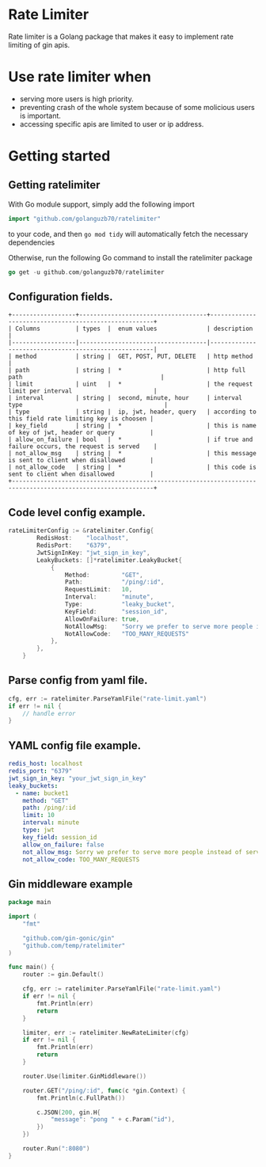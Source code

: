 # Rate Limiter
Rate limiter is a Golang package that makes it easy to implement rate limiting of gin apis.

# Use rate limiter when 
- serving more users is high priority.
- preventing crash of the whole system because of some molicious users is important.
- accessing specific apis are limited to user or ip address.

# Getting started
## Getting ratelimiter
With Go module support, simply add the following import
```go
import "github.com/golanguzb70/ratelimiter"
```
to your code, and then `go mod tidy` will automatically fetch the necessary dependencies

Otherwise, run the following Go command to install the ratelimiter package
```go
go get -u github.com/golanguzb70/ratelimiter
```

## Configuration fields.
```
+------------------+------------------------------------+------------------------------------------------------+
| Columns          | types  |  enum values              | description                                          |
|------------------|------------------------------------|------------------------------------------------------|
| method           | string |  GET, POST, PUT, DELETE   | http method                                          |
| path             | string |  *                        | http full path                                       |
| limit            | uint   |  *                        | the request limit per interval                       |
| interval         | string |  second, minute, hour     | interval type                                        |
| type             | string |  ip, jwt, header, query   | according to this field rate limiting key is choosen |
| key_field        | string |  *                        | this is name of key of jwt, header or query          |
| allow_on_failure | bool   |  *                        | if true and failure occurs, the request is served    |
| not_allow_msg    | string |  *                        | this message is sent to client when disallowed       |
| not_allow_code   | string |  *                        | this code is sent to client when disallowed          |
+--------------------------------------------------------------------------------------------------------------+
```

## Code level config example.
```go
rateLimiterConfig := &ratelimiter.Config{
		RedisHost:    "localhost",
		RedisPort:    "6379",
		JwtSignInKey: "jwt_sign_in_key",
		LeakyBuckets: []*ratelimiter.LeakyBucket{
			{
				Method:         "GET",
				Path:           "/ping/:id",
				RequestLimit:   10,
				Interval:       "minute",
				Type:           "leaky_bucket",
				KeyField:       "session_id",
				AllowOnFailure: true,
				NotAllowMsg:    "Sorry we prefer to serve more people instead of serving you more",
				NotAllowCode:   "TOO_MANY_REQUESTS"
			},
		},
	}
```

## Parse config from yaml file.
```go
cfg, err := ratelimiter.ParseYamlFile("rate-limit.yaml")
if err != nil {
    // handle error
}
```

## YAML config file example.
```yaml
redis_host: localhost
redis_port: "6379"
jwt_sign_in_key: "your_jwt_sign_in_key"
leaky_buckets:
  - name: bucket1
    method: "GET"
    path: /ping/:id
    limit: 10
    interval: minute
    type: jwt
    key_field: session_id
    allow_on_failure: false
    not_allow_msg: Sorry we prefer to serve more people instead of serving you more
    not_allow_code: TOO_MANY_REQUESTS
``` 

## Gin middleware example
```go
package main

import (
	"fmt"

	"github.com/gin-gonic/gin"
	"github.com/temp/ratelimiter"
)

func main() {
	router := gin.Default()

	cfg, err := ratelimiter.ParseYamlFile("rate-limit.yaml")
	if err != nil {
		fmt.Println(err)
		return
	}

	limiter, err := ratelimiter.NewRateLimiter(cfg)
	if err != nil {
		fmt.Println(err)
		return
	}

	router.Use(limiter.GinMiddleware())

	router.GET("/ping/:id", func(c *gin.Context) {
		fmt.Println(c.FullPath())

		c.JSON(200, gin.H{
			"message": "pong " + c.Param("id"),
		})
	})

	router.Run(":8080")
}
```

